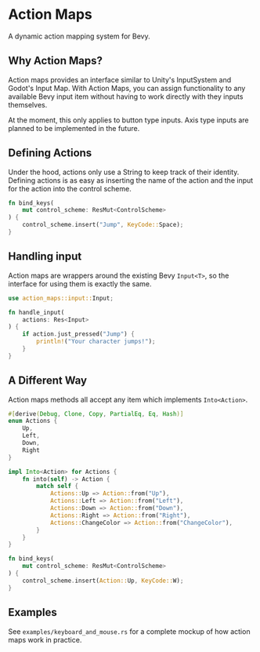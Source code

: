 # Action Maps

A dynamic action mapping system for Bevy.

## Why Action Maps?

Action maps provides an interface similar to Unity's InputSystem and Godot's
Input Map. With Action Maps, you can assign functionality to any available Bevy
input item without having to work directly with they inputs themselves. 

At the moment, this only applies to button type inputs. Axis type inputs are
planned to be implemented in the future.

## Defining Actions

Under the hood, actions only use a String to keep track of their identity.
Defining actions is as easy as inserting the name of the action and the input
for the action into the control scheme. 

```rust
fn bind_keys(
    mut control_scheme: ResMut<ControlScheme>
) {
    control_scheme.insert("Jump", KeyCode::Space);
}
```

## Handling input

Action maps are wrappers around the existing Bevy `Input<T>`, so the interface
for using them is exactly the same. 

```rust
use action_maps::input::Input;

fn handle_input(
    actions: Res<Input>
) {
    if action.just_pressed("Jump") {
        println!("Your character jumps!");
    }
}
```

## A Different Way

Action maps methods all accept any item which implements `Into<Action>`.

```rust
#[derive(Debug, Clone, Copy, PartialEq, Eq, Hash)]
enum Actions {
    Up,
    Left,
    Down,
    Right
}

impl Into<Action> for Actions {
    fn into(self) -> Action {
        match self {
            Actions::Up => Action::from("Up"),
            Actions::Left => Action::from("Left"),
            Actions::Down => Action::from("Down"),
            Actions::Right => Action::from("Right"),
            Actions::ChangeColor => Action::from("ChangeColor"),
        }
    }
}

fn bind_keys(
    mut control_scheme: ResMut<ControlScheme>
) {
    control_scheme.insert(Action::Up, KeyCode::W);
}
```

## Examples

See `examples/keyboard_and_mouse.rs` for a complete mockup of how action maps
work in practice. 
